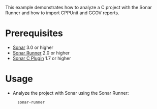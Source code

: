 This example demonstrates how to analyze a C project with the Sonar Runner and how to import CPPUnit and GCOV reports.

Prerequisites
=============
* [Sonar](http://www.sonarsource.org/downloads/) 3.0 or higher
* [Sonar Runner](http://docs.codehaus.org/display/SONAR/Installing+and+Configuring+Sonar+Runner) 2.0 or higher
* [Sonar C Plugin](http://www.sonarsource.com/products/plugins/languages/c/) 1.7 or higher

Usage
=====
* Analyze the project with Sonar using the Sonar Runner:

        sonar-runner
